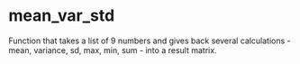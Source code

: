 # mean_var_std
Function that takes a list of 9 numbers and gives back several calculations - mean, variance, sd, max, min, sum - into a result matrix.
